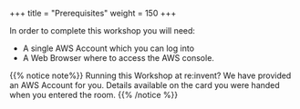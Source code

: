 +++
title = "Prerequisites"
weight = 150
+++

In order to complete this workshop you will need:

- A single AWS Account which you can log into
- A Web Browser where to access the AWS console.

{{% notice note%}}
Running this Workshop at re:invent? We have provided an AWS Account for you. Details available on the card you were handed when you entered the room.
{{% /notice %}}